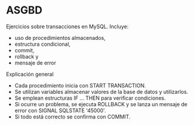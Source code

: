 # ASGBD
Ejercicios sobre transacciones en MySQL. Incluye: 
- uso de procedimientos almacenados,
- estructura condicional,
- commit,
- rollback y
- mensaje de error

Explicación general
- Cada procedimiento inicia con START TRANSACTION.
- Se utilizan variables almacenar valores de la base de datos y utilizarlos.
- Se emplean estructuras IF ... THEN para verificar condiciones.
- Si ocurre un problema, se ejecuta ROLLBACK y se lanza un mensaje de error con SIGNAL SQLSTATE '45000'.
- Si todo está correcto se confirma con COMMIT.
